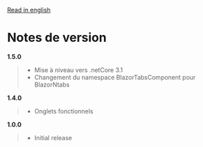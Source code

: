 [Read in english](BlazorNTab_RELEASE_NOTE.en.md)

# Notes de version
**1.5.0**
> - Mise à niveau vers .netCore 3.1
> - Changement du namespace BlazorTabsComponent pour BlazorNtabs

**1.4.0**
> - Onglets fonctionnels

**1.0.0**
> - Initial release
